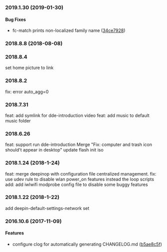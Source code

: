 <a name="2019.1.30"></a>
### 2019.1.30 (2019-01-30)


#### Bug Fixes

*   fc-match prints non-localized family name ([34ce7928](https://github.com/linuxdeepin/default-settings/commit/34ce7928e70f082b02a7da7e60a9ddaaf7a036f4))



<a name="2018.8.8"></a>
### 2018.8.8 (2018-08-08)




### 2018.8.4
set home picture to link

### 2018.8.2
fix: error auto_agg=0

### 2018.7.31
feat: add symlink for dde-introduction video
feat: add music to default music folder

### 2018.6.26
feat: support run dde-introduction
Merge "Fix: computer and trash icon should't appear in desktop"
update flash init iso

### 2018.1.24 (2018-1-24)
feat: merge deepinop with configuration file centralized management.
fix: use udev rule to disable wlan power_on features instead the loop scripts
add: add iwlwifi modprobe config file to disable some buggy features


### 2018.1.22 (2018-1-22)
add deepin-default-settings-network set


### 2016.10.6 (2017-11-09)


#### Features

*   configure clog for automatically  generating CHANGELOG.md ([b5ae8c5f](https://github.com/linuxdeepin/default-settings/commit/b5ae8c5f094ed3bc6cbc8b12f9671c8ab2e9f146))



